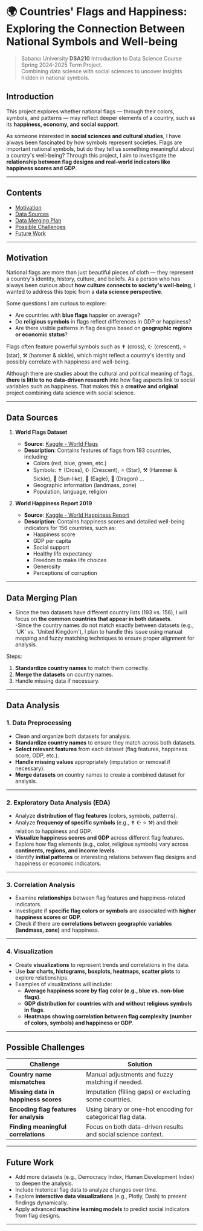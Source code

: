 # 🌍 Countries' Flags and Happiness: Exploring the Connection Between National Symbols and Well-being  

> Sabancı University **DSA210** Introduction to Data Science Course Spring 2024-2025 Term Project.  
> Combining data science with social sciences to uncover insights hidden in national symbols.  



## Introduction  

This project explores whether national flags — through their colors, symbols, and patterns — may reflect deeper elements of a country, such as its **happiness, economy, and social support**.  

As someone interested in **social sciences and cultural studies**, I have always been fascinated by how symbols represent societies. Flags are important national symbols, but do they tell us something meaningful about a country's well-being? Through this project, I aim to investigate the **relationship between flag designs and real-world indicators like happiness scores and GDP**.  

---

## Contents  
- [Motivation](#motivation)  
- [Data Sources](#data-sources)  
- [Data Merging Plan](#data-merging-plan)  
- [Possible Challenges](#possible-challenges)  
- [Future Work](#future-work)  

---

## Motivation   

National flags are more than just beautiful pieces of cloth — they represent a country's identity, history, culture, and beliefs. As a person who has always been curious about **how culture connects to society's well-being**, I wanted to address this topic from a **data science perspective**.  

Some questions I am curious to explore:  
- Are countries with **blue flags** happier on average?  
- Do **religious symbols** in flags reflect differences in GDP or happiness?  
- Are there visible patterns in flag designs based on **geographic regions or economic status**?  

Flags often feature powerful symbols such as ✝️ (cross), ☪️ (crescent), ⭐ (star), ⚒️ (hammer & sickle), which might reflect a country's identity and possibly correlate with happiness and well-being.  

Although there are studies about the cultural and political meaning of flags, **there is little to no data-driven research** into how flag aspects link to social variables such as happiness. That makes this a **creative and original** project combining data science with social science.  
 

---

## Data Sources  

1. **World Flags Dataset**  
   - **Source**: [Kaggle - World Flags](https://www.kaggle.com/datasets/edoardoba/world-flags)  
   - **Description**: Contains features of flags from 193 countries, including:  
     - Colors (red, blue, green, etc.)  
     - Symbols: ✝️ (Cross), ☪️ (Crescent), ⭐ (Star), ⚒️ (Hammer & Sickle), 🔆 (Sun-like), 🦅 (Eagle), 🐉 (Dragon) ...
     - Geographic information (landmass, zone)  
     - Population, language, religion  

2. **World Happiness Report 2019**  
   - **Source**: [Kaggle - World Happiness Report](https://www.kaggle.com/unsdsn/world-happiness)  
   - **Description**: Contains happiness scores and detailed well-being indicators for 156 countries, such as:  
     - Happiness score  
     - GDP per capita  
     - Social support  
     - Healthy life expectancy  
     - Freedom to make life choices  
     - Generosity  
     - Perceptions of corruption  

---

## Data Merging Plan  

- Since the two datasets have different country lists (193 vs. 156), I will focus on **the common countries that appear in both datasets**.  
-Since the country names do not match exactly between datasets (e.g., 'UK' vs. 'United Kingdom'), I plan to handle this issue using manual mapping and fuzzy matching techniques to ensure proper alignment for analysis.

Steps:  
1. **Standardize country names** to match them correctly.  
2. **Merge the datasets** on country names.  
3. Handle missing data if necessary.  

---

## Data Analysis  

### 1. **Data Preprocessing**  
- Clean and organize both datasets for analysis.  
- **Standardize country names** to ensure they match across both datasets.  
- **Select relevant features** from each dataset (flag features, happiness score, GDP, etc.).  
- **Handle missing values** appropriately (imputation or removal if necessary).  
- **Merge datasets** on country names to create a combined dataset for analysis.  

---

### 2. **Exploratory Data Analysis (EDA)**  
- Analyze **distribution of flag features** (colors, symbols, patterns).
- Analyze **frequency of specific symbols** (e.g., ✝️ ☪️ ⭐ ⚒️) and their relation to happiness and GDP.
- **Visualize happiness scores and GDP** across different flag features.  
- Explore how flag elements (e.g., color, religious symbols) vary across **continents, regions, and income levels**.  
- Identify **initial patterns** or interesting relations between flag designs and happiness or economic indicators.  

---

### 3. **Correlation Analysis**  
- Examine **relationships** between flag features and happiness-related indicators.  
- Investigate if **specific flag colors or symbols** are associated with **higher happiness scores or GDP**.  
- Check if there are **correlations between geographic variables (landmass, zone)** and happiness.  

---

### 4. **Visualization**  
- Create **visualizations** to represent trends and correlations in the data.  
- Use **bar charts, histograms, boxplots, heatmaps, scatter plots** to explore relationships.  
- Examples of visualizations will include:  
  - **Average happiness score by flag color (e.g., blue vs. non-blue flags)**.  
  - **GDP distribution for countries with and without religious symbols in flags**.  
  - **Heatmaps showing correlation between flag complexity (number of colors, symbols) and happiness or GDP**.  


---

## Possible Challenges  

| Challenge                                  | Solution                                                      |
|--------------------------------------------|---------------------------------------------------------------|
| **Country name mismatches**                 | Manual adjustments and fuzzy matching if needed.              |
| **Missing data in happiness scores**       | Imputation (filling gaps) or excluding some countries.         |
| **Encoding flag features for analysis**    | Using binary or one-hot encoding for categorical flag data.   |
| **Finding meaningful correlations**        | Focus on both data-driven results and social science context. |

---

## Future Work  

- Add more datasets (e.g., Democracy Index, Human Development Index) to deepen the analysis.  
- Include historical flag data to analyze changes over time.  
- Explore **interactive data visualizations** (e.g., Plotly, Dash) to present findings dynamically.  
- Apply advanced **machine learning models** to predict social indicators from flag designs.  

---

